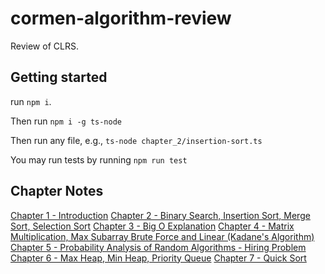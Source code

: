 # cormen-algorithm-review

Review of CLRS.

## Getting started

run `npm i`.

Then run `npm i -g ts-node`

Then run any file, e.g., `ts-node chapter_2/insertion-sort.ts`

You may run tests by running `npm run test`

## Chapter Notes

[Chapter 1 - Introduction](https://github.com/joeldmyers/cormen-algorithm-review/blob/main/chapter_1/CHAPTER_1_NOTES.md)
[Chapter 2 - Binary Search, Insertion Sort, Merge Sort, Selection Sort](https://github.com/joeldmyers/cormen-algorithm-review/blob/main/chapter_2/CHAPTER_2_NOTES.md)
[Chapter 3 - Big O Explanation](https://github.com/joeldmyers/cormen-algorithm-review/blob/main/chapter_3/CHAPTER_3_NOTES.md)
[Chapter 4 - Matrix Multiplication, Max Subarray Brute Force and Linear (Kadane's Algorithm)](https://github.com/joeldmyers/cormen-algorithm-review/blob/main/chapter_4/CHAPTER_4_NOTES.md)
[Chapter 5 - Probability Analysis of Random Algorithms - Hiring Problem](https://github.com/joeldmyers/cormen-algorithm-review/blob/main/chapter_5/CHAPTER_5_NOTES.md)
[Chapter 6 - Max Heap, Min Heap, Priority Queue](https://github.com/joeldmyers/cormen-algorithm-review/blob/main/chapter_6/CHAPTER_6_NOTES.md)
[Chapter 7 - Quick Sort](https://github.com/joeldmyers/cormen-algorithm-review/blob/main/chapter_7/CHAPTER_7_NOTES.md)

